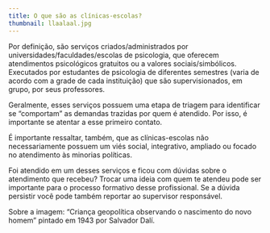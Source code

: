 ```yaml
---
title: O que são as clínicas-escolas?
thumbnail: llaalaal.jpg
---
```

<!--StartFragment-->

Por definição, são serviços criados/administrados por universidades/faculdades/escolas de psicologia, que oferecem atendimentos psicológicos gratuitos ou a valores sociais/simbólicos. Executados por estudantes de psicologia de diferentes semestres (varia de acordo com a grade de cada instituição) que são supervisionados, em grupo, por seus professores.



Geralmente, esses serviços possuem uma etapa de triagem para identificar se “comportam” as demandas trazidas por quem é atendido. Por isso, é importante se atentar a esse primeiro contato.



É importante ressaltar, também, que as clínicas-escolas não necessariamente possuem um viés social, integrativo, ampliado ou focado no atendimento às minorias políticas. 



Foi atendido em um desses serviços e ficou com dúvidas sobre o atendimento que recebeu? Trocar uma ideia com quem te atendeu pode ser importante para o processo formativo desse profissional. Se a dúvida persistir você pode também reportar ao supervisor responsável. 



Sobre a imagem: “Criança geopolítica observando o nascimento do novo homem” pintado em 1943 por Salvador Dalí. 



<!--EndFragment-->
